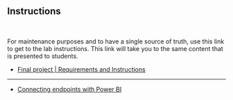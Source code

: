 ## Instructions

<br>

For maintenance purposes and to have a single source of truth, use this link to get to the lab instructions. This link will take you to the same content that is presented to students.

- [Final project | Requirements and Instructions](hhttps://github.com/haggarw3/Power-BI-V1/blob/main/02_lean_lessons/final_project/requirements.md)

---

- [Connecting endpoints with Power BI](https://github.com/haggarw3/Power-BI-V1/blob/main/02_lean_lessons/final_project/connecting-endpoints-with-power-bi.md)
